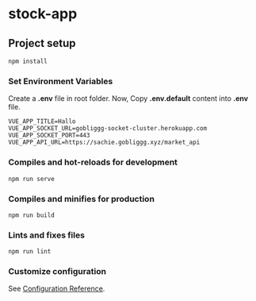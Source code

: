 # stock-app

## Project setup
```
npm install
```

### Set Environment Variables
Create a **.env** file in root folder.
Now, Copy **.env.default** content into **.env** file.
```
VUE_APP_TITLE=Hallo
VUE_APP_SOCKET_URL=gobliggg-socket-cluster.herokuapp.com
VUE_APP_SOCKET_PORT=443
VUE_APP_API_URL=https://sachie.gobliggg.xyz/market_api
```

### Compiles and hot-reloads for development
```
npm run serve
```

### Compiles and minifies for production
```
npm run build
```

### Lints and fixes files
```
npm run lint
```

### Customize configuration
See [Configuration Reference](https://cli.vuejs.org/config/).
